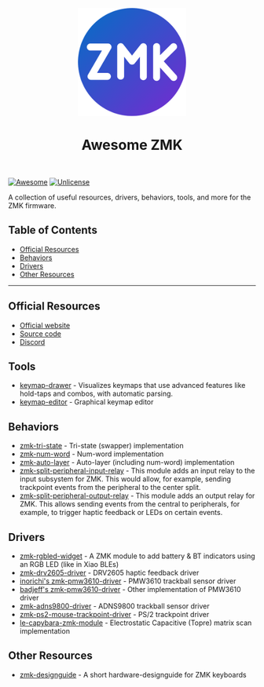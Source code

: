 <div align="center">
  <img width="220" height="220" src="./logo.png" />
  <h1>Awesome ZMK</h1>
  <br/>
</div>

[![Awesome](https://cdn.rawgit.com/sindresorhus/awesome/d7305f38d29fed78fa85652e3a63e154dd8e8829/media/badge.svg)](https://github.com/sindresorhus/awesome) [![Unlicense](https://upload.wikimedia.org/wikipedia/commons/e/ee/Unlicense_Blue_Badge.svg)](https://unlicense.org)

A collection of useful resources, drivers, behaviors, tools, and more for the ZMK firmware.

## Table of Contents

- [Official Resources](#official-resources)
- [Behaviors](#behaviors)
- [Drivers](#drivers)
- [Other Resources](#other-resources)

---

## Official Resources

- [Official website](https://zmk.dev/)
- [Source code](https://github.com/zmkfirmware/zmk)
- [Discord](https://zmk.dev/community/discord/invite)

## Tools

- [keymap-drawer](https://github.com/caksoylar/keymap-drawer) - Visualizes keymaps that use advanced features like hold-taps and combos, with automatic parsing.
- [keymap-editor](https://github.com/nickcoutsos/keymap-editor) - Graphical keymap editor

## Behaviors

- [zmk-tri-state](https://github.com/dhruvinsh/zmk-tri-state) - Tri-state (swapper) implementation
- [zmk-num-word](https://github.com/dhruvinsh/zmk-num-word) - Num-word implementation
- [zmk-auto-layer](https://github.com/urob/zmk-auto-layer) - Auto-layer (including num-word) implementation
- [zmk-split-peripheral-input-relay](https://github.com/badjeff/zmk-split-peripheral-input-relay) - This module adds an input relay to the input subsystem for ZMK. This would allow, for example, sending trackpoint events from the peripheral to the center split.
- [zmk-split-peripheral-output-relay](https://github.com/badjeff/zmk-split-peripheral-output-relay) - This module adds an output relay for ZMK. This allows sending events from the central to peripherals, for example, to trigger haptic feedback or LEDs on certain events.

## Drivers

- [zmk-rgbled-widget](https://github.com/caksoylar/zmk-rgbled-widget) - A ZMK module to add battery & BT indicators using an RGB LED (like in Xiao BLEs)
- [zmk-drv2605-driver](https://github.com/badjeff/zmk-drv2605-driver/) - DRV2605 haptic feedback driver
- [inorichi's zmk-pmw3610-driver](https://github.com/inorichi/zmk-pmw3610-driver) - PMW3610 trackball sensor driver
- [badjeff's zmk-pmw3610-driver](https://github.com/badjeff/zmk-pmw3610-driver) - Other implementation of PMW3610 driver
- [zmk-adns9800-driver](https://github.com/badjeff/zmk-adns9800-driver) - ADNS9800 trackball sensor driver
- [zmk-ps2-mouse-trackpoint-driver](https://github.com/infused-kim/kb_zmk_ps2_mouse_trackpoint_driver) - PS/2 trackpoint driver
- [le-capybara-zmk-module](https://github.com/petejohanson/le-capybara-zmk-module) - Electrostatic Capacitive (Topre) matrix scan implementation

## Other Resources

- [zmk-designguide](https://github.com/ebastler/zmk-designguide) - A short hardware-designguide for ZMK keyboards
